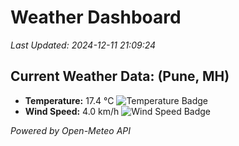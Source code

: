 
# Weather Dashboard

_Last Updated: 2024-12-11 21:09:24_

## Current Weather Data: (Pune, MH)
- **Temperature:** 17.4 °C ![Temperature Badge](https://img.shields.io/badge/Temperature-Low%20Temp-blue)
- **Wind Speed:** 4.0 km/h ![Wind Speed Badge](https://img.shields.io/badge/Wind%20Speed-Low%20Wind-blue)

*Powered by Open-Meteo API*
